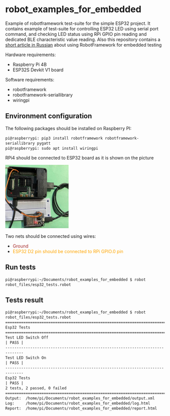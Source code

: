# robot_examples_for_embedded
Example of robotframework test-suite for the simple ESP32 project. It contains example of test-suite for controlling ESP32 LED using serial port command, and checking LED status using RPi GPIO pin reading and dedicated BLE characteristic value reading. Also this repository contains a [short article in Russian](habr_post/) about using RobotFramework for embedded testing

Hardware requirements:
- Raspberry Pi 4B
- ESP32S Devkit V1 board

Software requirements:
- robotframework
- robotframework-seriallibrary
- wiringpi

## Environment configuration

The following packages should be installed on Raspberry PI:
```console
pi@raspberrypi: pip3 install robotframework robotframework-seriallibrary pygatt
pi@raspberrypi: sudo apt install wiringpi
```

RPi4 should be connected to ESP32 board as it is shown on the picture

<img src="pics/rpi_esp32_connection.jpg" width="200" height="200" />

Two nets should be connected using wires:
- <span style="color:brown">Ground</span>
- <span style="color:orange">ESP32 D2 pin should be connected to RPi GPIO.0 pin</span>

## Run tests

```console
pi@raspberrypi:~/Documents/robot_examples_for_embedded $ robot robot_files/esp32_tests.robot
```

## Tests result

```console
pi@raspberrypi:~/Documents/robot_examples_for_embedded $ robot robot_files/esp32_tests.robot 
==============================================================================
Esp32 Tests                                                                   
==============================================================================
Test LED Switch Off                                                   | PASS |
------------------------------------------------------------------------------
Test LED Switch On                                                    | PASS |
------------------------------------------------------------------------------
Esp32 Tests                                                           | PASS |
2 tests, 2 passed, 0 failed
==============================================================================
Output:  /home/pi/Documents/robot_examples_for_embedded/output.xml
Log:     /home/pi/Documents/robot_examples_for_embedded/log.html
Report:  /home/pi/Documents/robot_examples_for_embedded/report.html
```